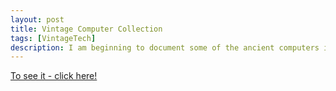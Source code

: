```yaml
---
layout: post
title: Vintage Computer Collection
tags: [VintageTech]
description: I am beginning to document some of the ancient computers in my basemet.
---
```


[To see it - click here!](/vintage_computers.html)
